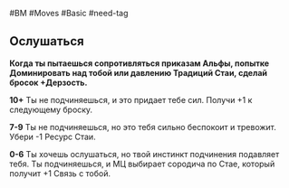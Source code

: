 #BM  #Moves #Basic #need-tag
## Ослушаться  
**Когда ты пытаешься сопротивляться приказам Альфы,  попытке Доминировать над тобой или давлению  Традиций Стаи, сделай бросок +Дерзость.**

**10+** Ты не подчиняешься, и это придает тебе сил. Получи +1  к следующему броску.  

**7-9** Ты не подчиняешься, но это тебя сильно беспокоит и  тревожит. Убери -1 Ресурс Стаи.  

**0-6** Ты хочешь ослушаться, но твой инстинкт подчинения  подавляет тебя. Ты подчиняешься, и МЦ выбирает сородича  по Стае, который получит +1 Связь с тобой. 
